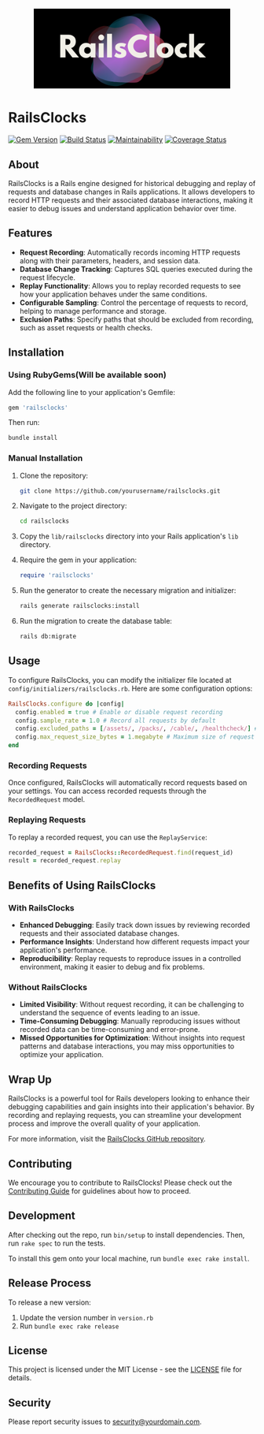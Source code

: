 <p align="center">
  <img src="./docs/images/railsclock_logo.png" alt="RailsClock Logo" width="400"/>
</p>

# RailsClocks

[![Gem Version](https://badge.fury.io/rb/railsclocks.svg)](https://badge.fury.io/rb/railsclocks)
[![Build Status](https://github.com/yourusername/railsclocks/workflows/CI/badge.svg)](https://github.com/yourusername/railsclocks/actions)
[![Maintainability](https://api.codeclimate.com/v1/badges/YOUR_BADGE/maintainability)](https://codeclimate.com/github/yourusername/railsclocks)
[![Coverage Status](https://coveralls.io/repos/github/yourusername/railsclocks/badge.svg?branch=main)](https://coveralls.io/github/yourusername/railsclocks?branch=main)

## About

RailsClocks is a Rails engine designed for historical debugging and replay of requests and database changes in Rails applications. It allows developers to record HTTP requests and their associated database interactions, making it easier to debug issues and understand application behavior over time.

## Features

- **Request Recording**: Automatically records incoming HTTP requests along with their parameters, headers, and session data.
- **Database Change Tracking**: Captures SQL queries executed during the request lifecycle.
- **Replay Functionality**: Allows you to replay recorded requests to see how your application behaves under the same conditions.
- **Configurable Sampling**: Control the percentage of requests to record, helping to manage performance and storage.
- **Exclusion Paths**: Specify paths that should be excluded from recording, such as asset requests or health checks.

## Installation

### Using RubyGems(Will be available soon)

Add the following line to your application's Gemfile:

```ruby
gem 'railsclocks'
```

Then run:

```bash
bundle install
```

### Manual Installation

1. Clone the repository:

   ```bash
   git clone https://github.com/yourusername/railsclocks.git
   ```

2. Navigate to the project directory:

   ```bash
   cd railsclocks
   ```

3. Copy the `lib/railsclocks` directory into your Rails application's `lib` directory.

4. Require the gem in your application:

   ```ruby
   require 'railsclocks'
   ```

5. Run the generator to create the necessary migration and initializer:

   ```bash
   rails generate railsclocks:install
   ```

6. Run the migration to create the database table:

   ```bash
   rails db:migrate
   ```

## Usage

To configure RailsClocks, you can modify the initializer file located at `config/initializers/railsclocks.rb`. Here are some configuration options:

```ruby
RailsClocks.configure do |config|
  config.enabled = true # Enable or disable request recording
  config.sample_rate = 1.0 # Record all requests by default
  config.excluded_paths = [/assets/, /packs/, /cable/, /healthcheck/] # Paths to exclude from recording
  config.max_request_size_bytes = 1.megabyte # Maximum size of request data to store
end
```

### Recording Requests

Once configured, RailsClocks will automatically record requests based on your settings. You can access recorded requests through the `RecordedRequest` model.

### Replaying Requests

To replay a recorded request, you can use the `ReplayService`:

```ruby
recorded_request = RailsClocks::RecordedRequest.find(request_id)
result = recorded_request.replay
```

## Benefits of Using RailsClocks

### With RailsClocks

- **Enhanced Debugging**: Easily track down issues by reviewing recorded requests and their associated database changes.
- **Performance Insights**: Understand how different requests impact your application's performance.
- **Reproducibility**: Replay requests to reproduce issues in a controlled environment, making it easier to debug and fix problems.

### Without RailsClocks

- **Limited Visibility**: Without request recording, it can be challenging to understand the sequence of events leading to an issue.
- **Time-Consuming Debugging**: Manually reproducing issues without recorded data can be time-consuming and error-prone.
- **Missed Opportunities for Optimization**: Without insights into request patterns and database interactions, you may miss opportunities to optimize your application.

## Wrap Up

RailsClocks is a powerful tool for Rails developers looking to enhance their debugging capabilities and gain insights into their application's behavior. By recording and replaying requests, you can streamline your development process and improve the overall quality of your application.

For more information, visit the [RailsClocks GitHub repository](https://github.com/tanzil7890/railsclocks).

## Contributing

We encourage you to contribute to RailsClocks! Please check out the [Contributing Guide](CONTRIBUTING.md) for guidelines about how to proceed.

## Development

After checking out the repo, run `bin/setup` to install dependencies. Then, run `rake spec` to run the tests.

To install this gem onto your local machine, run `bundle exec rake install`.

## Release Process

To release a new version:

1. Update the version number in `version.rb`
2. Run `bundle exec rake release`

## License

This project is licensed under the MIT License - see the [LICENSE](LICENSE) file for details.

## Security

Please report security issues to [security@yourdomain.com](mailto:security@yourdomain.com).
